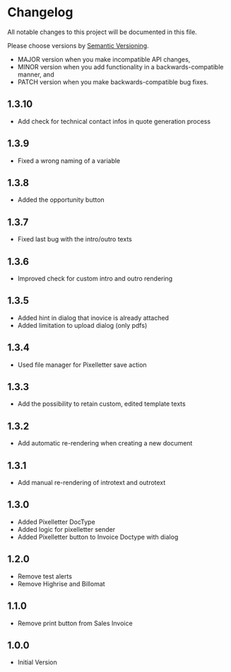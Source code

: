 # Changelog

All notable changes to this project will be documented in this file.

Please choose versions by [Semantic Versioning](http://semver.org/).

* MAJOR version when you make incompatible API changes,
* MINOR version when you add functionality in a backwards-compatible manner, and
* PATCH version when you make backwards-compatible bug fixes.

## 1.3.10

- Add check for technical contact infos in quote generation process

## 1.3.9

- Fixed a wrong naming of a variable

## 1.3.8

- Added the opportunity button

## 1.3.7

- Fixed last bug with the intro/outro texts

## 1.3.6

- Improved check for custom intro and outro rendering

## 1.3.5

- Added hint in dialog that inovice is already attached
- Added limitation to upload dialog (only pdfs)

## 1.3.4

- Used file manager for Pixelletter save action

## 1.3.3

- Add the possibility to retain custom, edited template texts

## 1.3.2

- Add automatic re-rendering when creating a new document

## 1.3.1

- Add manual re-rendering of introtext and outrotext

## 1.3.0
- Added Pixelletter DocType
- Added logic for pixelletter sender
- Added Pixelletter button to Invoice Doctype with dialog

## 1.2.0

- Remove test alerts
- Remove Highrise and Billomat

## 1.1.0

- Remove print button from Sales Invoice 

## 1.0.0

- Initial Version
